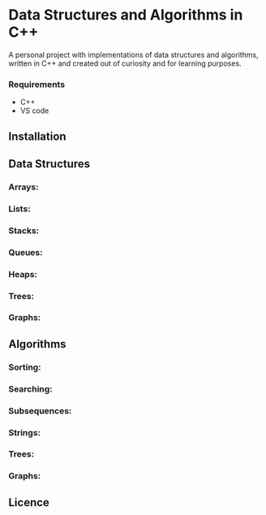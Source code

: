 # Data Structures and Algorithms in C++

A personal project with implementations of data structures and algorithms, written in C++ and created out of curiosity and for learning purposes.

 ### Requirements
 * C++
 * VS code
 
## Installation



 
## Data Structures
 
 ### Arrays:

 
 ### Lists:
 
 
 ### Stacks:

 
 ### Queues:

 ### Heaps:
 
 ### Trees:

 ### Graphs:
 
## Algorithms

 ### Sorting:

 

 ### Searching:

 
 ### Subsequences:

 ### Strings:

 ### Trees:
 
 ### Graphs:

## Licence

